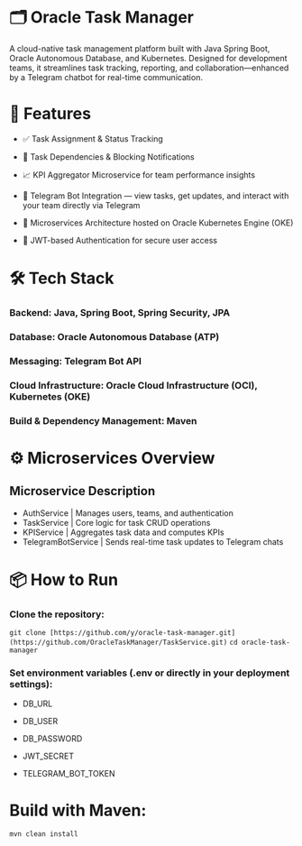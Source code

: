 # 🗂️ Oracle Task Manager
A cloud-native task management platform built with Java Spring Boot, Oracle Autonomous Database, and Kubernetes. Designed for development teams, it streamlines task tracking, reporting, and collaboration—enhanced by a Telegram chatbot for real-time communication.

# 🚀 Features
- ✅ Task Assignment & Status Tracking

- 🔄 Task Dependencies & Blocking Notifications

- 📈 KPI Aggregator Microservice for team performance insights

- 🤖 Telegram Bot Integration — view tasks, get updates, and interact with your team directly via Telegram

- 🧠 Microservices Architecture hosted on Oracle Kubernetes Engine (OKE)

- 🔐 JWT-based Authentication for secure user access

# 🛠️ Tech Stack
### Backend: Java, Spring Boot, Spring Security, JPA

### Database: Oracle Autonomous Database (ATP)

### Messaging: Telegram Bot API

### Cloud Infrastructure: Oracle Cloud Infrastructure (OCI), Kubernetes (OKE)

### Build & Dependency Management: Maven

# ⚙️ Microservices Overview
## Microservice	Description
- AuthService |	Manages users, teams, and authentication
- TaskService	| Core logic for task CRUD operations
- KPIService	| Aggregates task data and computes KPIs
- TelegramBotService	| Sends real-time task updates to Telegram chats


# 📦 How to Run
### Clone the repository:


`git clone [https://github.com/y/oracle-task-manager.git](https://github.com/OracleTaskManager/TaskService.git)`
`cd oracle-task-manager`

### Set environment variables (.env or directly in your deployment settings):

- DB_URL

- DB_USER

- DB_PASSWORD

- JWT_SECRET

- TELEGRAM_BOT_TOKEN

# Build with Maven:
`mvn clean install`


